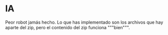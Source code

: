 # IA
Peor robot jamás hecho.
Lo que has implementado son los archivos que hay aparte del zip, pero el contenido del zip funciona """bien""".
